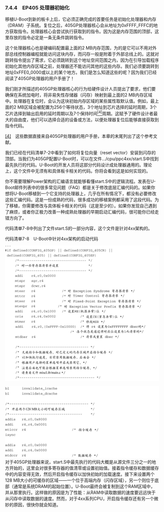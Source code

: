 ### 7.4.4　EP405 处理器初始化

移植U-Boot到新的板卡上后，它必须正确完成的首要任务是初始化处理器和内存（DRAM）子系统。复位之后，405GP处理器核心会从地址为0xFFFF_FFFC的地方获取指令。处理器核心会尝试执行获取到的指令。因为这是内存范围的顶部，这里存放的指令必定是一条无条件跳转指令。

这个处理器核心也是硬编码配置最上面的2 MB内存范围，为的是它可以不用对外部总线控制器编程就能访问这块内存，而闪存一般是附着于外部总线上的。这就对跳转指令提出了需求，它必须跳转到这个地址空间范围之内，因为在引导加载程序初始化其他内存区域之前，处理器还不能访问其他的这些内存。我们必须要跳转到地址0xFFE0_0000或以上的某个地方。我们是怎么知道这些的呢？因为我们已经阅读了405GP处理器的用户手册了！

我们刚才所描述的405GP处理器核心的行为给硬件设计人员提出了要求，他们要确保在系统加电时，将非易失性存储器（闪存）映射到最上面的2 MB内存区域中。处理器在复位时，会认为这块初始内存区域的某些属性取默认值。例如，最上面的2 MB区域会被配置为256个等待状态，3个地址到芯片选择的延时周期，3个芯片选择到输出启用的延时周期以及7个保持时间<a class="my_markdown" href="['#anchor074']"><sup class="my_markdown">[4]</sup></a>周期。这赋予了硬件设计者最大的自由度，他们可以选择合适的设备或方法，以便处理器复位后能够直接获取到指令代码。

<a class="my_markdown" href="['#ac074']">[4]</a>　这些数据直接来自405GP处理器的用户手册，本章的末尾列出了这个参考文献。

我们已经在代码清单7-2中看到了如何将复位向量（reset vector）安装到闪存的顶部。当我们为405GP配置U-Boot时，可以在文件…/cpu/ppc4xx/start.S中找到最先执行的代码。U-Boot的开发人员将这部分代码设计成处理器通用的。理论上，这个文件中无须有和具体板卡相关的代码。你将会看到这是如何实现的。

你不需要理解Power架构的汇编语言就能够看懂start.S中的逻辑流程。发表在U-Boot邮件列表中的很多常见问题（FAQ）都是关于修改底层汇编代码的。如果你想将U-Boot移植到一个它支持的处理器上，几乎在所有情况下，都没有必要修改这些汇编代码。这是一份成熟的代码，很多成功的移植案例都采用了这段代码。为了移植，你需要修改与具体板卡相关的代码（这是至少的）。如果你发现自己遇到了麻烦，或者你正极力改善一种成熟处理器的早期启动汇编代码，很可能你已经走错方向了。

代码清单7-8中列出了文件start.S的一部分内容，这个文件是针对4xx架构的。

代码清单7-8　U-Boot中针对4xx架构的启动代码



![136.jpg](../images/136.jpg)


![137.jpg](../images/137.jpg)
对于405GP处理器来说，start.S中最先执行的代码大概是从源文件三分之一的地方开始的，这里会对很多寄存器的值清零或设置初始值。接着指令缓存和数据缓存中的内容变得无效，然后开启指令缓存以加快初始的加载速度。接下来设置两个128 MB大小的可缓存的区域——一个位于高端内存（闪存区域），另一个则位于底部（通常是系统DRAM的起始位置）。U-Boot最终会被复制到这个RAM区域中，并从那里执行。这样做的原因是为了性能：从RAM中读取数据的速度要远远快于从闪存中读取数据的速度。然而，对于4xx系列CPU，开启指令缓存还有另一个微妙的原因，很快你就会知道。

